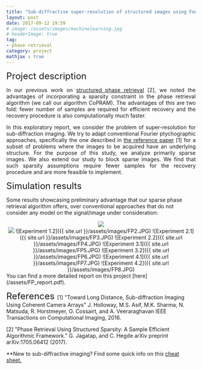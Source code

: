 ```yaml
---
title: "Sub-diffractive super-resolution of structured images using Fourier ptychography"
layout: post
date: 2017-09-12 19:59
# image: /assets/images/machinelearning.jpg
# headerImage: true
tag:
- phase retrieval
category: project
mathjax : true
---
```


<font size="+2"> Project description </font>

<p style='text-align: justify;'>
In our previous work on <a target="_blank" href='https://arxiv.org/abs/1705.06412'> structured phase retrieval</a> [2], we noted the advantages of incorporating a sparsity constraint in the phase retrieval algorithm (we call our algorithm CoPRAM). The advantages of this are two fold: fewer number of samples are required for efficient recovery and the recovery procedure is also computationally much faster. </p>

<p style='text-align: justify;'>
In this exploratory report, we consider the problem of super-resolution for sub-diffraction imaging. We try to adapt conventional Fourier ptychographic approaches, specifically the one described in <a target="_blank" href='https://arxiv.org/abs/1510.08470'>the reference paper</a> [1] for a subset of problems where the
images to be acquired have an underlying structure. For the purpose of this study, we analyze primarily sparse images. We also extend our study to block sparse images. We find that such sparsity assumptions require fewer samples for the recovery procedure and are more feasible to implement.</p>

<font size="+2"> Simulation results </font>

Some results showcasing preliminary advantage that our sparse phase retrieval algorithm offers, over conventional approaches that do not consider any model on the signal/image under consideration:
<div style="text-align: center;">
<img src="{{ site.url }}/assets/images/FP1.JPG" />
</div>

<div style="text-align: center;">
<img src="{{ site.url }}/assets/images/FP2.JPG" />
![Experiment 1.2]({{ site.url }}/assets/images/FP2.JPG)
![Experiment 2.1]({{ site.url }}/assets/images/FP3.JPG)
![Experiment 2.2]({{ site.url }}/assets/images/FP4.JPG)
![Experiment 3.1]({{ site.url }}/assets/images/FP5.JPG)
![Experiment 3.2]({{ site.url }}/assets/images/FP6.JPG)
![Experiment 4.1]({{ site.url }}/assets/images/FP7.JPG)
![Experiment 4.2]({{ site.url }}/assets/images/FP8.JPG)
</div>
You can find a more detailed report on this project [here](/assets/FP_report.pdf).

<font size="+2"> References </font>
[1] "Toward Long Distance, Sub-diffraction Imaging Using Coherent Camera Arrays" 
J. Holloway, M.S. Asif, M.K. Sharma, N. Matsuda, R. Horstmeyer, O. Cossairt, and A. Veeraraghavan
IEEE Transactions on Computational Imaging, 2016.

[2] "Phase Retrieval Using Structured Sparsity: A Sample Efficient Algorithmic Framework." 
G. Jagatap, and C. Hegde
arXiv preprint arXiv:1705.06412 (2017).

**New to sub-diffractive imaging? Find some quick info on this <a target="_blank" href='https://docs.google.com/document/d/1Lr3UwDjWWkiqotms7-4pSN835EvrSuKECAPUtXfWmEI/edit?usp=sharing'>cheat sheet.</a>

